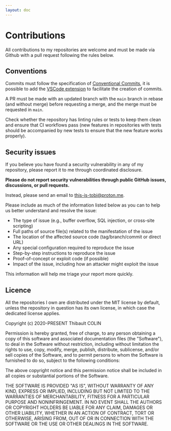 ```yaml
---
layout: doc
---
```


# Contributions

All contributions to my repositories are welcome and must be made via Github with a pull request following the rules below.

## Conventions

Commits must follow the specification of [Conventional Commits](https://www.conventionalcommits.org/en/v1.0.0/), it is possible to add the [VSCode extension](https://github.com/vivaxy/vscode-conventional-commits) to facilitate the creation of commits.

A PR must be made with an updated branch with the `main` branch in rebase (and without merge) before requesting a merge, and the merge must be requested in `main`.

Check whether the repository has linting rules or tests to keep them clean and ensure that CI workflows pass (new features in repositories with tests should be accompanied by new tests to ensure that the new feature works properly).

## Security issues

If you believe you have found a security vulnerability in any of my repository, please report it to me through coordinated disclosure.

**Please do not report security vulnerabilities through public GitHub issues, discussions, or pull requests.**

Instead, please send an email to <this-is-tobi@proton.me>.

Please include as much of the information listed below as you can to help us better understand and resolve the issue:

  * The type of issue (e.g., buffer overflow, SQL injection, or cross-site scripting)
  * Full paths of source file(s) related to the manifestation of the issue
  * The location of the affected source code (tag/branch/commit or direct URL)
  * Any special configuration required to reproduce the issue
  * Step-by-step instructions to reproduce the issue
  * Proof-of-concept or exploit code (if possible)
  * Impact of the issue, including how an attacker might exploit the issue

This information will help me triage your report more quickly.

## Licence

All the repositories I own are distributed under the MIT license by default, unless the repository in question has its own license, in which case the dedicated license applies.

Copyright (c) 2020-PRESENT Thibault COLIN

Permission is hereby granted, free of charge, to any person obtaining a copy of this software and associated documentation files (the "Software"), to deal in the Software without restriction, including without limitation the rights to use, copy, modify, merge, publish, distribute, sublicense, and/or sell copies of the Software, and to permit persons to whom the Software is furnished to do so, subject to the following conditions:

The above copyright notice and this permission notice shall be included in all copies or substantial portions of the Software.

THE SOFTWARE IS PROVIDED "AS IS", WITHOUT WARRANTY OF ANY KIND, EXPRESS OR IMPLIED, INCLUDING BUT NOT LIMITED TO THE WARRANTIES OF MERCHANTABILITY, FITNESS FOR A PARTICULAR PURPOSE AND NONINFRINGEMENT. IN NO EVENT SHALL THE AUTHORS OR COPYRIGHT HOLDERS BE LIABLE FOR ANY CLAIM, DAMAGES OR OTHER LIABILITY, WHETHER IN AN ACTION OF CONTRACT, TORT OR OTHERWISE, ARISING FROM, OUT OF OR IN CONNECTION WITH THE SOFTWARE OR THE USE OR OTHER DEALINGS IN THE SOFTWARE.